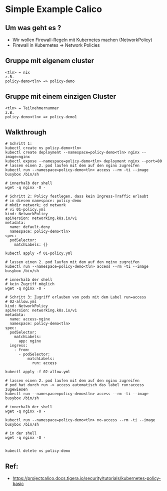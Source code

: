 # Simple Example Calico 

## Um was geht es ? 

  * Wir wollen Firewall-Regeln mit Kubernetes machen (NetworkPolicy) 
  * Firewall in Kubernetes -> Network Policies 


## Gruppe mit eigenem cluster 

```
<tln> = nix 
z.B. 
policy-demo<tln> => policy-demo
```


## Gruppe mit einem einzigen Cluster

```
<tln> = Teilnehmernummer  
z.B. 
policy-demo<tln> => policy-demo1
```



## Walkthrough 

```
# Schritt 1:
kubectl create ns policy-demo<tln>
kubectl create deployment --namespace=policy-demo<tln> nginx --image=nginx
kubectl expose --namespace=policy-demo<tln> deployment nginx --port=80
# lassen einen 2. pod laufen mit dem auf den nginx zugreifen 
kubectl run --namespace=policy-demo<tln> access --rm -ti --image busybox /bin/sh
```
```
# innerhalb der shell 
wget -q nginx -O -
```


```
# Schritt 2: Policy festlegen, dass kein Ingress-Traffic erlaubt
# in diesem namespace: policy-demo 
# mkdir network; cd network 
# vi 01-policy.yml
kind: NetworkPolicy
apiVersion: networking.k8s.io/v1
metadata:
  name: default-deny
  namespace: policy-demo<tln>
spec:
  podSelector:
    matchLabels: {}
```


```
kubectl apply -f 01-policy.yml 
```

```
# lassen einen 2. pod laufen mit dem auf den nginx zugreifen 
kubectl run --namespace=policy-demo<tln> access --rm -ti --image busybox /bin/sh
```

```
# innerhalb der shell 
# kein Zugriff möglich
wget -q nginx -O -
```

```
# Schritt 3: Zugriff erlauben von pods mit dem Label run=access 
# 02-allow.yml
kind: NetworkPolicy
apiVersion: networking.k8s.io/v1
metadata:
  name: access-nginx
  namespace: policy-demo<tln>
spec:
  podSelector:
    matchLabels:
      app: nginx
  ingress:
    - from:
      - podSelector:
          matchLabels:
            run: access
```


```
kubectl apply -f 02-allow.yml 
```

```
# lassen einen 2. pod laufen mit dem auf den nginx zugreifen 
# pod hat durch run -> access automatisch das label run:access zugewiesen 
kubectl run --namespace=policy-demo<tln> access --rm -ti --image busybox /bin/sh
```

```
# innerhalb der shell 
wget -q nginx -O -
```

``` 
kubectl run --namespace=policy-demo<tln> no-access --rm -ti --image busybox /bin/sh
```

```
# in der shell  
wget -q nginx -O -
```

```

kubectl delete ns policy-demo 

```


## Ref:

  * https://projectcalico.docs.tigera.io/security/tutorials/kubernetes-policy-basic
